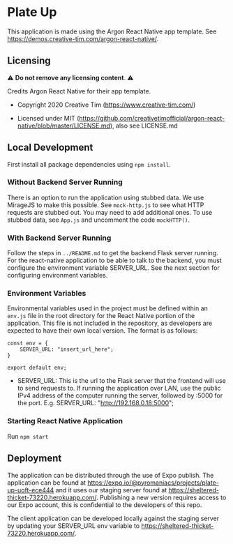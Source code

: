 # Plate Up

This application is made using the Argon React Native app template. See https://demos.creative-tim.com/argon-react-native/.

## Licensing

⚠️ **Do not remove any licensing content**. ⚠️

Credits Argon React Native for their app template.

- Copyright 2020 Creative Tim (https://www.creative-tim.com/)

- Licensed under MIT (https://github.com/creativetimofficial/argon-react-native/blob/master/LICENSE.md), also see LICENSE.md

## Local Development

First install all package dependencies using `npm install`.

### Without Backend Server Running

There is an option to run the application using stubbed data. We use MirageJS to make this possible. See `mock-http.js` to see what HTTP requests are stubbed out. You may need to add additional ones. To use stubbed data, see `App.js` and uncomment the code `mockHTTP()`.

### With Backend Server Running

Follow the steps in `../README.md` to get the backend Flask server running. For the react-native application to be able to talk to the backend, you must configure the environment variable SERVER_URL. See the next section for configuring environment variables.

### Environment Variables

Environmental variables used in the project must be defined within an `env.js` file in the root directory for the React
Native portion of the application. This file is not included in the repository, as developers are expected to have their
own local version. The format is as follows:

```
const env = {
    SERVER_URL: "insert_url_here";
}

export default env;
```

- SERVER_URL: This is the url to the Flask server that the frontend will use to send requests to. If running the application
  over LAN, use the public IPv4 address of the computer running the server, followed by :5000 for the port. E.g.
  SERVER_URL: "http://192.168.0.18:5000";

### Starting React Native Application

Run `npm start`

## Deployment

The application can be distributed through the use of Expo publish. The application can be found at https://expo.io/@pyromaniacs/projects/plate-up-uoft-ece444 and it uses our staging server found at https://sheltered-thicket-73220.herokuapp.com/. Publishing a new version requires access to our Expo account, this is confidential to the developers of this repo.

The client application can be developed locally against the staging server by updating your SERVER_URL env variable to https://sheltered-thicket-73220.herokuapp.com/.

